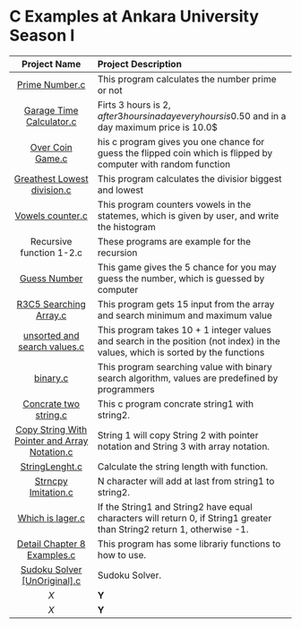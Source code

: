 <h1>C Examples at Ankara University Season I</h1>

| Project Name  | Project Description |
| :-------------: | :------------- |
| <a href="Prime Numbers.c">Prime Number.c</a>  | This program calculates the number prime or not  |
| <a href="Garage Time Calculator.c">Garage Time Calculator.c</a>  | Firts 3 hours is 2$, after 3 hours in a day every hours is 0.50$ and in a day maximum price is 10.0$  |
| <a href="Over Coin Game.c">Over Coin Game.c</a>  | his c program gives you one chance for guess the flipped coin which is flipped by computer with random function  |
| <a href="Greathest Lowest division.c">Greathest Lowest division.c</a>  | This program calculates the divisior biggest and lowest  |
| <a href="Vowels counter.c">Vowels counter.c</a>  | This program counters vowels in the statemes, which is given by user, and write the histogram  |
| Recursive function 1-2.c  | These programs are example for the recursion  |
| <a href="guess number.c">Guess Number</a>  | This game gives the 5 chance for you may guess the number, which is guessed by computer  |
| <a href="R3C5 Searching Array.c">R3C5 Searching Array.c</a>  | This program gets 15 input from the array and search minimum and maximum value  |
| <a href="unsorted and search values.c">unsorted and search values.c</a>  | This program takes 10 + 1 integer values and search in the position (not index) in the values, which is sorted by the functions  |
| <a href="binary.c">binary.c</a>  | This program searching value with binary search algorithm, values are predefined by programmers  |
| <a href="Concrate two string.c">Concrate two string.c</a>  | This c program concrate string1 with string2.  |
| <a href="Copy String With Pointer and Array Notation.c">Copy String With Pointer and Array Notation.c</a>  | String 1 will copy String 2 with pointer notation and String 3 with array notation.  |
| <a href="StringLenght.c">StringLenght.c</a>  | Calculate the string length with function.  |
| <a href="Strncpy Imitation.c">Strncpy Imitation.c</a>  | N character will add at last from string1 to string2.   |
| <a href="Which is lager.c">Which is lager.c</a>  | If the String1 and String2 have equal characters will return 0, if String1 greater than String2 return 1, otherwise -1.  |
| <a href="Detail Chapter 8 Examples.c">Detail Chapter 8 Examples.c</a>  | This program has some librariy functions to how to use.  |
| <a href="Sudoku Solver [UnOriginal].c">Sudoku Solver [UnOriginal].c</a>  | Sudoku Solver.  |
| *X*  | **Y**  |
| *X*  | **Y**  |